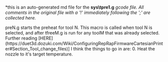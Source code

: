 *this is an auto-generated md file for the **sys\tpre1.g**  *gcode file. All comments in the original file with a '!' immediately following the ';' are collected here.*
<summary>preN.g starts the preheat for tool N. This macro is called when tool N is selected, and after tfreeM.g is run for any toolM that was already selected. Further reading [HERE](https://duet3d.dozuki.com/Wiki/ConfiguringRepRapFirmwareCartesianPrinter#Section_Tool_change_files)]  I think the things to go in are:
0. Heat the nozzle to it's target temperature.
</summary>

